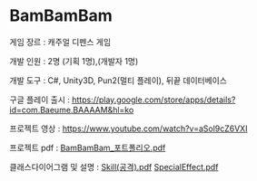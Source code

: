 # BamBamBam

게임 장르 : 캐주얼 디펜스 게임

개발 인원 : 2명 (기획 1명),(개발자 1명)

개발 도구 : C#, Unity3D, Pun2(멀티 플레이), 뒤끝 데이터베이스

구글 플레이 출시 : 
https://play.google.com/store/apps/details?id=com.Baeume.BAAAAM&hl=ko

프로젝트 영상 : 
https://www.youtube.com/watch?v=aSol9cZ6VXI

프로젝트 pdf :
[BamBamBam_포트폴리오.pdf](https://github.com/user-attachments/files/20272283/BamBamBam_.pdf)

클래스다이어그램 및 설명 :
[Skill(공격).pdf](https://github.com/user-attachments/files/20271501/Skill.pdf)
[SpecialEffect.pdf](https://github.com/user-attachments/files/20271508/SpecialEffect.pdf)
